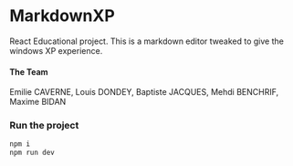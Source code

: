 # MarkdownXP

React Educational project. This is a markdown editor tweaked to give the windows XP experience.

#### The Team

Emilie CAVERNE, Louis DONDEY, Baptiste JACQUES, Mehdi BENCHRIF, Maxime BIDAN

### Run the project

```bash
npm i
npm run dev

```
